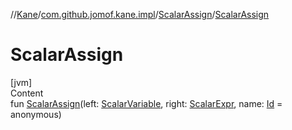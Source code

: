 //[Kane](../../index.md)/[com.github.jomof.kane.impl](../index.md)/[ScalarAssign](index.md)/[ScalarAssign](-scalar-assign.md)



# ScalarAssign  
[jvm]  
Content  
fun [ScalarAssign](-scalar-assign.md)(left: [ScalarVariable](../-scalar-variable/index.md), right: [ScalarExpr](../../com.github.jomof.kane/-scalar-expr/index.md), name: [Id](../index.md#%5Bcom.github.jomof.kane.impl%2FId%2F%2F%2FPointingToDeclaration%2F%5D%2FClasslikes%2F-972340876) = anonymous)  



